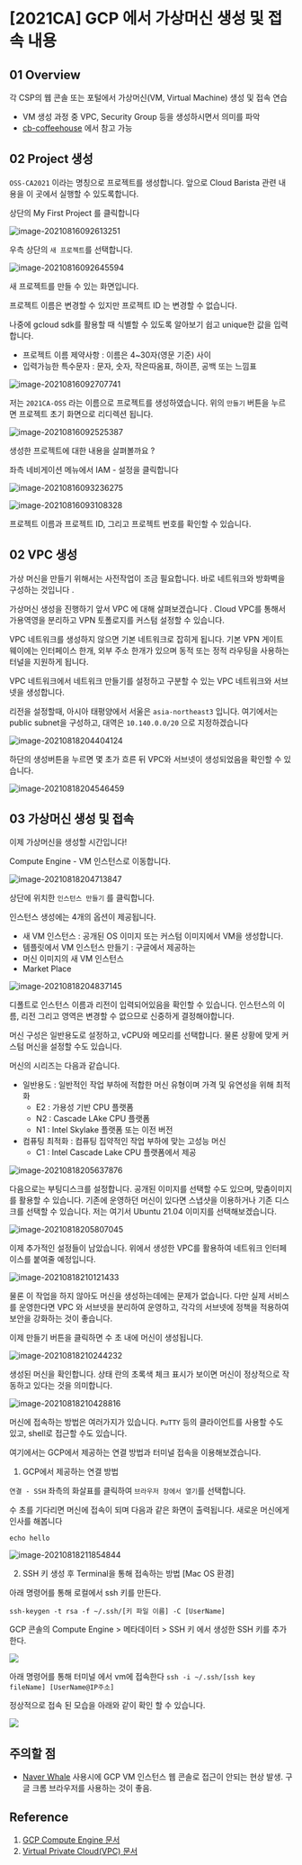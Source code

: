 # [2021CA] GCP 에서 가상머신 생성 및 접속 내용


## 01 Overview

각 CSP의 웹 콘솔 또는 포털에서 가상머신(VM, Virtual Machine) 생성 및 접속 연습
 - VM 생성 과정 중 VPC, Security Group 등을 생성하시면서 의미를 파악
 - [cb-coffeehouse](https://github.com/cloud-barista/cb-coffeehouse/wiki) 에서 참고 가능



## 02 Project 생성

`OSS-CA2021` 이라는 명칭으로 프로젝트를 생성합니다. 앞으로 Cloud Barista 관련 내용을 이 곳에서 실행할 수 있도록합니다.



상단의 My First Project 를 클릭합니다

![image-20210816092613251](https://github.com/eeeclipse/2021CA/blob/main/figure/image-20210816092613251.png?raw=true)



우측 상단의 `새 프로젝트`를 선택합니다.

![image-20210816092645594](https://github.com/eeeclipse/2021CA/blob/main/figure/image-20210816092645594.png?raw=true)



새 프로젝트를 만들 수 있는 화면입니다.

프로젝트 이름은 변경할 수 있지만 프로젝트 ID 는 변경할 수 없습니다.

나중에 gcloud sdk를 활용할 때 식별할 수 있도록 알아보기 쉽고 unique한 값을 입력합니다.



- 프로젝트 이름 제약사항 : 이름은 4~30자(영문 기준) 사이
- 입력가능한 특수문자 : 문자, 숫자, 작은따옴표, 하이픈, 공백 또는 느낌표

![image-20210816092707741](https://github.com/eeeclipse/2021CA/blob/main/figure/image-20210816092707741.png?raw=true)

저는 `2021CA-OSS`  라는 이름으로 프로젝트를 생성하였습니다. 위의 `만들기` 버튼을 누르면 프로젝트 초기 화면으로 리디렉션 됩니다.

![image-20210816092525387](https://github.com/eeeclipse/2021CA/blob/main/figure/image-20210816092525387.png?raw=true) 



생성한 프로젝트에 대한 내용을 살펴볼까요 ? 

좌측 네비게이션 메뉴에서 IAM - 설정을 클릭합니다



![image-20210816093236275](https://github.com/eeeclipse/2021CA/blob/main/figure/image-20210816093236275.png?raw=true)







![image-20210816093108328](https://github.com/eeeclipse/2021CA/blob/main/figure/image-20210816093108328.png?raw=true)

프로젝트 이름과 프로젝트 ID, 그리고 프로젝트 번호를 확인할 수 있습니다. 





## 02 VPC 생성

가상 머신을 만들기 위해서는 사전작업이 조금 필요합니다. 바로 네트워크와 방화벽을 구성하는 것입니다 . 

가상머신 생성을 진행하기 앞서 VPC 에 대해 살펴보겠습니다 . Cloud VPC를 통해서 가용역영을 분리하고 VPN 토폴로지를 커스텀 설정할 수 있습니다. 



VPC 네트워크를 생성하지 않으면 기본 네트워크로 잡히게 됩니다. 기본 VPN 게이트 웨이에는 인터페이스 한개, 외부 주소 한개가 있으며 동적 또는 정적 라우팅을 사용하는 터널을 지원하게 됩니다. 



VPC 네트워크에서 네트워크 만들기를 설정하고 구분할 수 있는 VPC 네트워크와 서브넷을 생성합니다.

리전을 설정할때, 아시아 태평양에서 서울은 `asia-northeast3` 입니다. 여기에서는 public subnet을 구성하고, 대역은 `10.140.0.0/20` 으로 지정하겠습니다 

![image-20210818204404124](https://github.com/eeeclipse/2021CA/blob/main/figure/image-20210818204404124.png?raw=true)



하단의 생성버튼을 누르면 몇 초가 흐른 뒤 VPC와 서브넷이 생성되었음을 확인할 수 있습니다.

![image-20210818204546459](https://github.com/eeeclipse/2021CA/blob/main/figure/image-20210818204546459.png?raw=true)



## 03 가상머신 생성 및 접속

이제 가상머신을 생성할 시간입니다! 

Compute Engine - VM 인스턴스로 이동합니다.

![image-20210818204713847](https://github.com/eeeclipse/2021CA/blob/main/figure/image-20210818204713847.png?raw=true)



상단에 위치한 `인스턴스 만들기` 를 클릭합니다.

인스턴스 생성에는 4개의 옵션이 제공됩니다.

- 새 VM 인스턴스 : 공개된 OS 이미지 또는 커스텀 이미지에서 VM을 생성합니다.
- 템플릿에서 VM 인스턴스 만들기 : 구글에서 제공하는 
- 머신 이미지의 새 VM 인스턴스
- Market Place

![image-20210818204837145](https://github.com/eeeclipse/2021CA/blob/main/figure/image-20210818204837145.png?raw=true)

디폴트로 인스턴스 이름과 리전이 입력되어있음을 확인할 수 있습니다. 인스턴스의 이름, 리전 그리고 영역은 변경할 수 없으므로 신중하게 결정해야합니다.

머신 구성은 일반용도로 설정하고, vCPU와 메모리를 선택합니다. 물론 상황에 맞게 커스텀 머신을 설정할 수도 있습니다. 

머신의 시리즈는 다음과 같습니다.

- 일반용도 : 일반적인 작업 부하에 적합한 머신 유형이며 가격 및 유연성을 위해 최적화
  - E2 : 가용성 기반 CPU 플랫폼
  - N2 : Cascade LAke CPU 플랫폼
  - N1 : Intel Skylake 플랫폼 또는 이전 버전
- 컴퓨팅 최적화 : 컴퓨팅 집약적인 작업 부하에 맞는 고성능 머신 
  - C1 : Intel Cascade Lake CPU 플랫폼에서 제공

![image-20210818205637876](https://github.com/eeeclipse/2021CA/blob/main/figure/image-20210818205637876.png?raw=true)



다음으로는 부팅디스크를 설정합니다. 공개된 이미지를 선택할 수도 있으며, 맞춤이미지를 활용할 수 있습니다. 기존에 운영하던 머신이 있다면 스냅샷을 이용하거나 기존 디스크를 선택할 수 있습니다. 저는 여기서 Ubuntu 21.04 이미지를 선택해보겠습니다. 

![image-20210818205807045](https://github.com/eeeclipse/2021CA/blob/main/figure/image-20210818205807045.png?raw=true)

이제 추가적인 설정들이 남았습니다. 위에서 생성한 VPC를 활용하여 네트워크 인터페이스를 붙여줄 예정입니다.

![image-20210818210121433](https://github.com/eeeclipse/2021CA/blob/main/figure/image-20210818210121433.png?raw=true)

물론 이 작업을 하지 않아도 머신을 생성하는데에는 문제가 없습니다. 다만 실제 서비스를 운영한다면 VPC 와 서브넷을 분리하여 운영하고, 각각의 서브넷에 정책을 적용하여 보안을 강화하는 것이 좋습니다.



이제 만들기 버튼을 클릭하면 수 초 내에 머신이 생성됩니다.

![image-20210818210244232](https://github.com/eeeclipse/2021CA/blob/main/figure/image-20210818210244232.png?raw=true)



생성된 머신을 확인합니다. 상태 란의 초록색 체크 표시가 보이면 머신이 정상적으로 작동하고 있다는 것을 의미합니다.

![image-20210818210428816](https://github.com/eeeclipse/2021CA/blob/main/figure/image-20210818210428816.png?raw=true)

머신에 접속하는 방법은 여러가지가 있습니다. `PuTTY` 등의 클라이언트를 사용할 수도 있고, shell로 접근할 수도 있습니다. 

여기에서는 GCP에서 제공하는 연결 방법과 터미널 접속을 이용해보겠습니다. 


1) GCP에서 제공하는 연결 방법 

`연결 - SSH`  좌측의 화살표를 클릭하여 `브라우저 창에서 열기`를 선택합니다.

수 초를 기다리면 머신에 접속이 되며 다음과 같은 화면이 출력됩니다. 새로운 머신에게 인사를 해봅니다

`echo hello` 

![image-20210818211854844](https://github.com/eeeclipse/2021CA/blob/main/figure/image-20210818211854844-16292891353561.png?raw=true)

2) SSH 키 생성 후 Terminal을 통해 접속하는 방법 [Mac OS 환경]

아래 명령어를 통해 로컬에서 ssh 키를 만든다.

 ```ssh-keygen -t rsa -f ~/.ssh/[키 파일 이름] -C [UserName]```

GCP 콘솔의 Compute Engine > 메타데이터 > SSH 키 에서 생성한 SSH 키를 추가한다. 

![](https://images.velog.io/images/kyungkoh/post/88ec52ea-14e0-4127-b1e2-e89bba054ecd/%E1%84%89%E1%85%B3%E1%84%8F%E1%85%B3%E1%84%85%E1%85%B5%E1%86%AB%E1%84%89%E1%85%A3%E1%86%BA%202021-08-24%20%E1%84%8B%E1%85%A9%E1%84%92%E1%85%AE%204.59.10.png)

아래 명령어를 통해 터미널 에서 vm에 접속한다 
```ssh -i ~/.ssh/[ssh key fileName] [UserName@IP주소]```

정상적으로 접속 된 모습을 아래와 같이 확인 할 수 있습니다. 

![](https://images.velog.io/images/kyungkoh/post/3028cf6b-39c3-46ef-b583-4fe0407db9aa/%E1%84%89%E1%85%B3%E1%84%8F%E1%85%B3%E1%84%85%E1%85%B5%E1%86%AB%E1%84%89%E1%85%A3%E1%86%BA%202021-08-17%20%E1%84%8B%E1%85%A9%E1%84%92%E1%85%AE%2010.57.28.png)

## 주의할 점

* [Naver Whale](https://user-images.githubusercontent.com/47745785/130347062-f053037b-7090-4f0f-a102-cede2c85564c.png) 사용시에 GCP VM 인스턴스 웹 콘솔로 접근이 안되는 현상 발생. 구글 크롬 브라우저를 사용하는 것이 좋음. 


## Reference

1. [GCP Compute Engine 문서](https://cloud.google.com/compute/docs?hl=ko) 
2. [Virtual Private Cloud(VPC) 문서](https://cloud.google.com/vpc?hl=ko)

